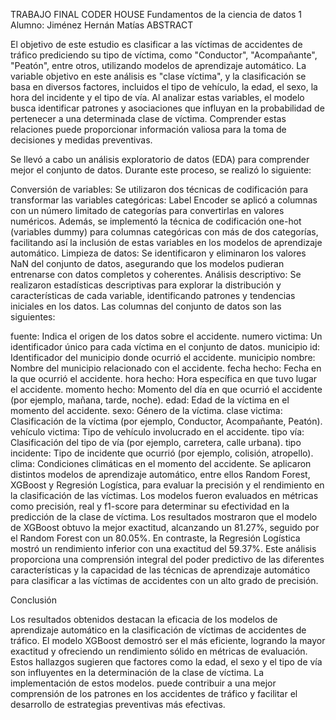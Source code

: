TRABAJO FINAL CODER HOUSE
Fundamentos de la ciencia de datos 1
Alumno: Jiménez Hernán Matías
ABSTRACT

El objetivo de este estudio es clasificar a las víctimas de accidentes de tráfico prediciendo su tipo de víctima, como "Conductor", "Acompañante", "Peatón", entre otros, utilizando modelos de aprendizaje automático. La variable objetivo en este análisis es "clase víctima", y la clasificación se basa en diversos factores, incluidos el tipo de vehículo, la edad, el sexo, la hora del incidente y el tipo de vía. Al analizar estas variables, el modelo busca identificar patrones y asociaciones que influyan en la probabilidad de pertenecer a una determinada clase de víctima. Comprender estas relaciones puede proporcionar información valiosa para la toma de decisiones y medidas preventivas.

Se llevó a cabo un análisis exploratorio de datos (EDA) para comprender mejor el conjunto de datos. Durante este proceso, se realizó lo siguiente:

Conversión de variables: Se utilizaron dos técnicas de codificación para transformar las variables categóricas: Label Encoder se aplicó a columnas con un número limitado de categorías para convertirlas en valores numéricos. Además, se implementó la técnica de codificación one-hot (variables dummy) para columnas categóricas con más de dos categorías, facilitando así la inclusión de estas variables en los modelos de aprendizaje automático.
Limpieza de datos: Se identificaron y eliminaron los valores NaN del conjunto de datos, asegurando que los modelos pudieran entrenarse con datos completos y coherentes.
Análisis descriptivo: Se realizaron estadísticas descriptivas para explorar la distribución y características de cada variable, identificando patrones y tendencias iniciales en los datos.
Las columnas del conjunto de datos son las siguientes:

fuente: Indica el origen de los datos sobre el accidente.
numero victima: Un identificador único para cada víctima en el conjunto de datos.
municipio id: Identificador del municipio donde ocurrió el accidente.
municipio nombre: Nombre del municipio relacionado con el accidente.
fecha hecho: Fecha en la que ocurrió el accidente.
hora hecho: Hora específica en que tuvo lugar el accidente.
momento hecho: Momento del día en que ocurrió el accidente (por ejemplo, mañana, tarde, noche).
edad: Edad de la víctima en el momento del accidente.
sexo: Género de la víctima.
clase victima: Clasificación de la víctima (por ejemplo, Conductor, Acompañante, Peatón).
vehículo victima: Tipo de vehículo involucrado en el accidente.
tipo vía: Clasificación del tipo de vía (por ejemplo, carretera, calle urbana).
tipo incidente: Tipo de incidente que ocurrió (por ejemplo, colisión, atropello).
clima: Condiciones climáticas en el momento del accidente.
Se aplicaron distintos modelos de aprendizaje automático, entre ellos Random Forest, XGBoost y Regresión Logística, para evaluar la precisión y el rendimiento en la clasificación de las víctimas. Los modelos fueron evaluados en métricas como precisión, real y f1-score para determinar su efectividad en la predicción de la clase de víctima. Los resultados mostraron que el modelo de XGBoost obtuvo la mejor exactitud, alcanzando un 81.27%, seguido por el Random Forest con un 80.05%. En contraste, la Regresión Logística mostró un rendimiento inferior con una exactitud del 59.37%. Este análisis proporciona una comprensión integral del poder predictivo de las diferentes características y la capacidad de las técnicas de aprendizaje automático para clasificar a las víctimas de accidentes con un alto grado de precisión.

Conclusión

Los resultados obtenidos destacan la eficacia de los modelos de aprendizaje automático en la clasificación de víctimas de accidentes de tráfico. El modelo XGBoost demostró ser el más eficiente, logrando la mayor exactitud y ofreciendo un rendimiento sólido en métricas de evaluación. Estos hallazgos sugieren que factores como la edad, el sexo y el tipo de vía son influyentes en la determinación de la clase de víctima. La implementación de estos modelos. puede contribuir a una mejor comprensión de los patrones en los accidentes de tráfico y facilitar el desarrollo de estrategias preventivas más efectivas.


